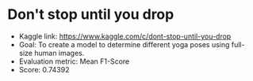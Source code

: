 # Don't stop until you drop
- Kaggle link: https://www.kaggle.com/c/dont-stop-until-you-drop
- Goal: To create a model to determine different yoga poses using full-size human images.
- Evaluation metric: Mean F1-Score
- Score: 0.74392